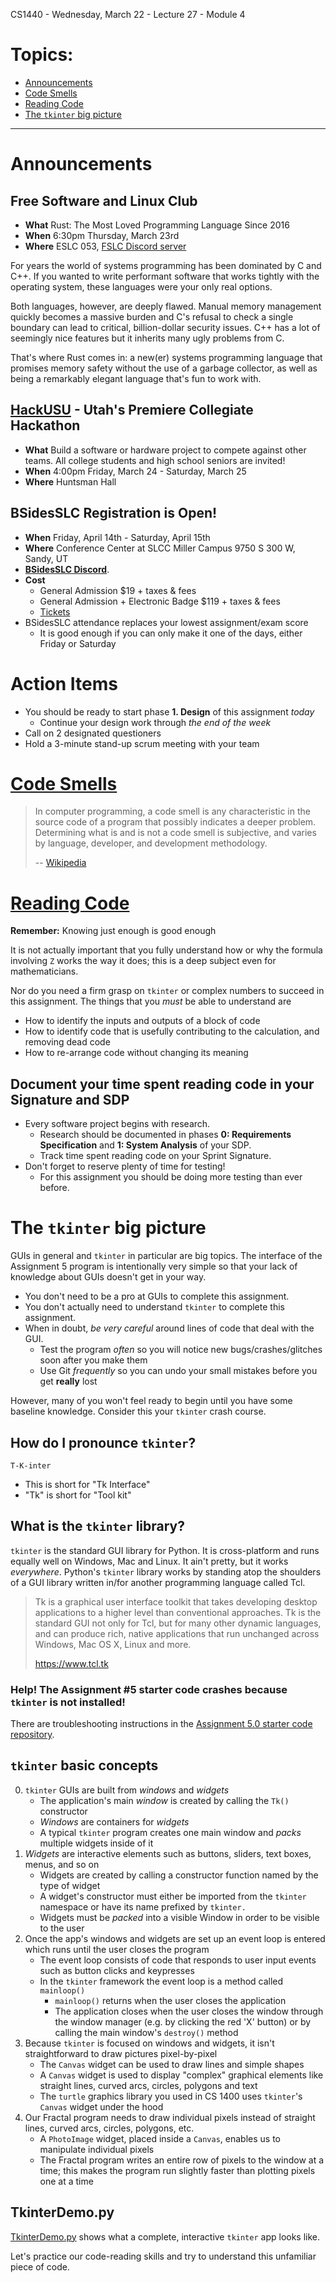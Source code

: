 CS1440 - Wednesday, March 22 - Lecture 27 - Module 4

# Topics:
* [Announcements](#announcements)
* [Code Smells](#code-smells)
* [Reading Code](#reading-code)
* [The `tkinter` big picture](#the-tkinter-big-picture)


------------------------------------------------------------
# Announcements

## Free Software and Linux Club

*   **What**  Rust: The Most Loved Programming Language Since 2016
*   **When**  6:30pm Thursday, March 23rd
*   **Where** ESLC 053, [FSLC Discord server](https://discord.gg/GKWhbVDN38)

For years the world of systems programming has been dominated by C and C++. If you wanted to write performant software that works tightly with the operating system, these languages were your only real options.

Both languages, however, are deeply flawed. Manual memory management quickly becomes a massive burden and C's refusal to check a single boundary can lead to critical, billion-dollar security issues. C++ has a lot of seemingly nice features but it inherits many ugly problems from C.

That's where Rust comes in: a new(er) systems programming language that promises memory safety without the use of a garbage collector, as well as being a remarkably elegant language that's fun to work with.


## [HackUSU](https://www.hackusu.com/) - Utah's Premiere Collegiate Hackathon

*   **What**  Build a software or hardware project to compete against other teams. All college students and high school seniors are invited!
*   **When**  4:00pm Friday, March 24 - Saturday, March 25
*   **Where** Huntsman Hall


## BSidesSLC Registration is Open!

*   **When**  Friday, April 14th - Saturday, April 15th
*   **Where** Conference Center at SLCC Miller Campus 9750 S 300 W, Sandy, UT
*   [**BSidesSLC Discord**](https://discord.com/invite/hBcnv9gb73).
*   **Cost**  
    *   General Admission $19 + taxes & fees
    *   General Admission + Electronic Badge $119 + taxes & fees
    *   [Tickets](https://www.eventbrite.com/e/bsidesslc-2023-tickets-527264701917)
*   BSidesSLC attendance replaces your lowest assignment/exam score
    *   It is good enough if you can only make it one of the days, either Friday or Saturday


# Action Items

*   You should be ready to start phase **1. Design** of this assignment *today*
    *   Continue your design work through *the end of the week*
*	Call on 2 designated questioners
*	Hold a 3-minute stand-up scrum meeting with your team



# [Code Smells](../Refactoring.md#code-smells)

> In computer programming, a code smell is any characteristic in the source
> code of a program that possibly indicates a deeper problem.  Determining what
> is and is not a code smell is subjective, and varies by language, developer,
> and development methodology.
>
> -- [Wikipedia](https://en.wikipedia.org/wiki/Code_smell)



# [Reading Code](../Read_Code_Like_a_Pro.md)

**Remember:** Knowing just enough is good enough

It is not actually important that you fully understand how or why the formula
involving `Z` works the way it does; this is a deep subject even for
mathematicians.

Nor do you need a firm grasp on `tkinter` or complex numbers to succeed in this
assignment.  The things that you *must* be able to understand are

*   How to identify the inputs and outputs of a block of code
*   How to identify code that is usefully contributing to the calculation, and removing dead code
*   How to re-arrange code without changing its meaning


## Document your time spent reading code in your Signature and SDP

*   Every software project begins with research.
    *   Research should be documented in phases **0: Requirements Specification** and **1: System Analysis** of your SDP.
    *   Track time spent reading code on your Sprint Signature.
*   Don't forget to reserve plenty of time for testing!
    *   For this assignment you should be doing more testing than ever before.



# The `tkinter` big picture

GUIs in general and `tkinter` in particular are big topics.  The interface of the Assignment 5 program is intentionally very simple so that your lack of knowledge about GUIs doesn't get in your way.

*   You don't need to be a pro at GUIs to complete this assignment.
*   You don't actually need to understand `tkinter` to complete this assignment.
*   When in doubt, *be very careful* around lines of code that deal with the GUI. 
    *   Test the program *often* so you will notice new bugs/crashes/glitches soon after you make them
    *   Use Git *frequently* so you can undo your small mistakes before you get **really** lost

However, many of you won't feel ready to begin until you have some baseline knowledge.  Consider this your `tkinter` crash course.


## How do I pronounce `tkinter`?

`T-K-inter`

*   This is short for "Tk Interface"
*   "Tk" is short for "Tool kit"


## What is the `tkinter` library?

`tkinter` is the standard GUI library for Python.  It is cross-platform and runs equally well on Windows, Mac and Linux.  It ain't pretty, but it works *everywhere*.  Python's `tkinter` library works by standing atop the shoulders of a GUI library written in/for another programming language called Tcl.

> Tk is a graphical user interface toolkit that takes developing desktop
> applications to a higher level than conventional approaches. Tk is the
> standard GUI not only for Tcl, but for many other dynamic languages, and
> can produce rich, native applications that run unchanged across Windows,
> Mac OS X, Linux and more.
>
> https://www.tcl.tk


### Help! The Assignment #5 starter code crashes because `tkinter` is not installed!

There are troubleshooting instructions in the [Assignment 5.0 starter code repository](https://gitlab.cs.usu.edu/erik.falor/cs1440-falor-erik-assn5/-/blob/master/instructions/Tkinter.md).


## `tkinter` basic concepts

0.  `tkinter` GUIs are built from *windows* and *widgets*
    *   The application's main *window* is created by calling the `Tk()` constructor
    *   *Windows* are containers for *widgets*
    *   A typical `tkinter` program creates one main window and *packs* multiple widgets inside of it
1.  *Widgets* are interactive elements such as buttons, sliders, text boxes, menus, and so on
    *   Widgets are created by calling a constructor function named by the type of widget
    *   A widget's constructor must either be imported from the `tkinter` namespace or have its name prefixed by `tkinter.`
    *   Widgets must be *packed* into a visible Window in order to be visible to the user
2.  Once the app's windows and widgets are set up an event loop is entered which runs until the user closes the program
    *   The event loop consists of code that responds to user input events such as button clicks and keypresses
    *   In the `tkinter` framework the event loop is a method called `mainloop()`
        *   `mainloop()` returns when the user closes the application
        *   The application closes when the user closes the window through the window manager (e.g. by clicking the red 'X' button) or by calling the main window's `destroy()` method
3.  Because `tkinter` is focused on windows and widgets, it isn't
    straightforward to draw pictures pixel-by-pixel
    *   The `Canvas` widget can be used to draw lines and simple shapes
    *   A `Canvas` widget is used to display "complex" graphical elements like straight lines, curved arcs, circles, polygons and text
    *   The `turtle` graphics library you used in CS 1400 uses `tkinter`'s `Canvas` widget under the hood
4.  Our Fractal program needs to draw individual pixels instead of straight lines, curved arcs, circles, polygons, etc.
    *   A `PhotoImage` widget, placed inside a `Canvas`, enables us to manipulate individual pixels
    *   The Fractal program writes an entire row of pixels to the window at a time; this makes the program run slightly faster than plotting pixels one at a time


## TkinterDemo.py

[TkinterDemo.py](../TkinterDemo.py) shows what a complete, interactive `tkinter` app looks like.

Let's practice our code-reading skills and try to understand this unfamiliar piece of code.




